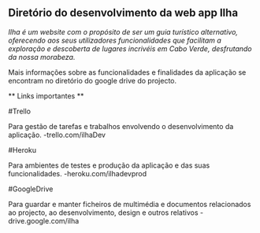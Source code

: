 ## Diretório do desenvolvimento da web app Ilha

_Ilha é um website com o propósito de ser um guia turístico alternativo, oferecendo aos seus utilizadores funcionalidades
que facilitam a exploração e descoberta de lugares incrivéis em Cabo Verde, desfrutando da nossa morabeza._

Mais informações sobre as funcionalidades e finalidades da aplicação se encontram no diretório do google drive do projecto.

** Links importantes **

#Trello

Para gestão de tarefas e trabalhos envolvendo o desenvolvimento da aplicação.
-trello.com/ilhaDev

#Heroku

Para ambientes de testes e produção da aplicação e das suas funcionalidades.
-heroku.com/ilhadevprod

#GoogleDrive

Para guardar e manter ficheiros de multimédia e documentos relacionados ao projecto, ao desenvolvimento, design e outros relativos
-drive.google.com/ilha





